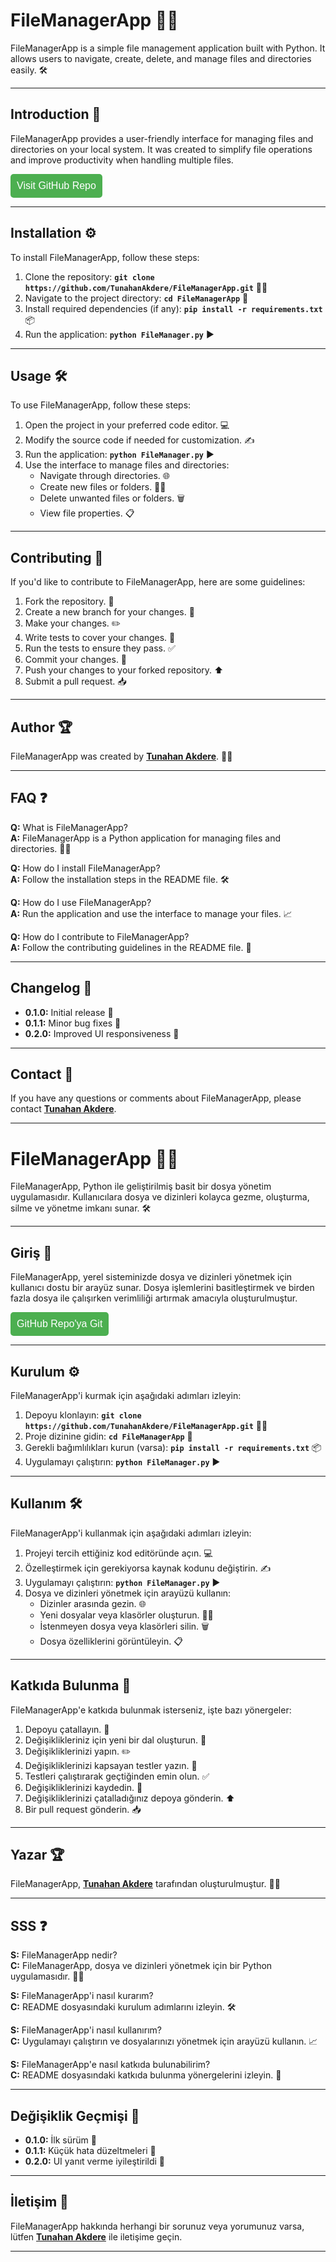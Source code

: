 # **FileManagerApp** 📁📂

FileManagerApp is a simple file management application built with Python. It allows users to navigate, create, delete, and manage files and directories easily. 🛠️

---

## **Introduction** 🚀

FileManagerApp provides a user-friendly interface for managing files and directories on your local system. It was created to simplify file operations and improve productivity when handling multiple files.

<a href="https://github.com/TunahanAkdere/FileManagerApp" target="_blank"><button style="padding: 10px; font-size: 16px; background-color: #4CAF50; color: white; border: none; border-radius: 5px; cursor: pointer;">Visit GitHub Repo</button></a>

---

## **Installation** ⚙️

To install FileManagerApp, follow these steps:

1. Clone the repository: **`git clone https://github.com/TunahanAkdere/FileManagerApp.git`** 🧑‍💻
2. Navigate to the project directory: **`cd FileManagerApp`** 📁
3. Install required dependencies (if any): **`pip install -r requirements.txt`** 📦
4. Run the application: **`python FileManager.py`** ▶️

---

## **Usage** 🛠️

To use FileManagerApp, follow these steps:

1. Open the project in your preferred code editor. 💻
2. Modify the source code if needed for customization. ✍️
3. Run the application: **`python FileManager.py`** ▶️
4. Use the interface to manage files and directories:
   - Navigate through directories. 🌐
   - Create new files or folders. 📄📂
   - Delete unwanted files or folders. 🗑️
   - View file properties. 📋

---

## **Contributing** 🤝

If you'd like to contribute to FileManagerApp, here are some guidelines:

1. Fork the repository. 🍴
2. Create a new branch for your changes. 🌿
3. Make your changes. ✏️
4. Write tests to cover your changes. 🧪
5. Run the tests to ensure they pass. ✅
6. Commit your changes. 💾
7. Push your changes to your forked repository. ⬆️
8. Submit a pull request. 📥

---

## **Author** 🏆

FileManagerApp was created by **[Tunahan Akdere](https://github.com/TunahanAkdere)**. 👨‍💻

---


## **FAQ** ❓

**Q:** What is FileManagerApp?  
**A:** FileManagerApp is a Python application for managing files and directories. 📁📂

**Q:** How do I install FileManagerApp?  
**A:** Follow the installation steps in the README file. 🛠️

**Q:** How do I use FileManagerApp?  
**A:** Run the application and use the interface to manage your files. 📈

**Q:** How do I contribute to FileManagerApp?  
**A:** Follow the contributing guidelines in the README file. 🤝

---

## **Changelog** 📅

- **0.1.0:** Initial release 🚀
- **0.1.1:** Minor bug fixes 🐛
- **0.2.0:** Improved UI responsiveness 📱

---

## **Contact** 📧

If you have any questions or comments about FileManagerApp, please contact **[Tunahan Akdere](mailto:you@example.com)**.

---

# **FileManagerApp** 📁📂

FileManagerApp, Python ile geliştirilmiş basit bir dosya yönetim uygulamasıdır. Kullanıcılara dosya ve dizinleri kolayca gezme, oluşturma, silme ve yönetme imkanı sunar. 🛠️

---

## **Giriş** 🚀

FileManagerApp, yerel sisteminizde dosya ve dizinleri yönetmek için kullanıcı dostu bir arayüz sunar. Dosya işlemlerini basitleştirmek ve birden fazla dosya ile çalışırken verimliliği artırmak amacıyla oluşturulmuştur.

<a href="https://github.com/TunahanAkdere/FileManagerApp" target="_blank"><button style="padding: 10px; font-size: 16px; background-color: #4CAF50; color: white; border: none; border-radius: 5px; cursor: pointer;">GitHub Repo'ya Git</button></a>

---

## **Kurulum** ⚙️

FileManagerApp'i kurmak için aşağıdaki adımları izleyin:

1. Depoyu klonlayın: **`git clone https://github.com/TunahanAkdere/FileManagerApp.git`** 🧑‍💻
2. Proje dizinine gidin: **`cd FileManagerApp`** 📁
3. Gerekli bağımlılıkları kurun (varsa): **`pip install -r requirements.txt`** 📦
4. Uygulamayı çalıştırın: **`python FileManager.py`** ▶️

---

## **Kullanım** 🛠️

FileManagerApp'i kullanmak için aşağıdaki adımları izleyin:

1. Projeyi tercih ettiğiniz kod editöründe açın. 💻
2. Özelleştirmek için gerekiyorsa kaynak kodunu değiştirin. ✍️
3. Uygulamayı çalıştırın: **`python FileManager.py`** ▶️
4. Dosya ve dizinleri yönetmek için arayüzü kullanın:
   - Dizinler arasında gezin. 🌐
   - Yeni dosyalar veya klasörler oluşturun. 📄📂
   - İstenmeyen dosya veya klasörleri silin. 🗑️
   - Dosya özelliklerini görüntüleyin. 📋

---

## **Katkıda Bulunma** 🤝

FileManagerApp'e katkıda bulunmak isterseniz, işte bazı yönergeler:

1. Depoyu çatallayın. 🍴
2. Değişiklikleriniz için yeni bir dal oluşturun. 🌿
3. Değişikliklerinizi yapın. ✏️
4. Değişikliklerinizi kapsayan testler yazın. 🧪
5. Testleri çalıştırarak geçtiğinden emin olun. ✅
6. Değişikliklerinizi kaydedin. 💾
7. Değişikliklerinizi çatalladığınız depoya gönderin. ⬆️
8. Bir pull request gönderin. 📥

---

## **Yazar** 🏆

FileManagerApp, **[Tunahan Akdere](https://github.com/TunahanAkdere)** tarafından oluşturulmuştur. 👨‍💻

---

## **SSS** ❓

**S:** FileManagerApp nedir?  
**C:** FileManagerApp, dosya ve dizinleri yönetmek için bir Python uygulamasıdır. 📁📂

**S:** FileManagerApp'i nasıl kurarım?  
**C:** README dosyasındaki kurulum adımlarını izleyin. 🛠️

**S:** FileManagerApp'i nasıl kullanırım?  
**C:** Uygulamayı çalıştırın ve dosyalarınızı yönetmek için arayüzü kullanın. 📈

**S:** FileManagerApp'e nasıl katkıda bulunabilirim?  
**C:** README dosyasındaki katkıda bulunma yönergelerini izleyin. 🤝

---

## **Değişiklik Geçmişi** 📅

- **0.1.0:** İlk sürüm 🚀
- **0.1.1:** Küçük hata düzeltmeleri 🐛
- **0.2.0:** UI yanıt verme iyileştirildi 📱

---

## **İletişim** 📧

FileManagerApp hakkında herhangi bir sorunuz veya yorumunuz varsa, lütfen **[Tunahan Akdere](mailto:you@example.com)** ile iletişime geçin.

---

